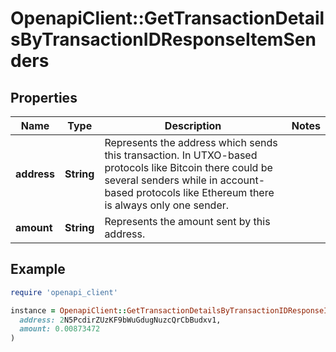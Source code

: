# OpenapiClient::GetTransactionDetailsByTransactionIDResponseItemSenders

## Properties

| Name | Type | Description | Notes |
| ---- | ---- | ----------- | ----- |
| **address** | **String** | Represents the address which sends this transaction. In UTXO-based protocols like Bitcoin there could be several senders while in account-based protocols like Ethereum there is always only one sender. |  |
| **amount** | **String** | Represents the amount sent by this address. |  |

## Example

```ruby
require 'openapi_client'

instance = OpenapiClient::GetTransactionDetailsByTransactionIDResponseItemSenders.new(
  address: 2N5PcdirZUzKF9bWuGdugNuzcQrCbBudxv1,
  amount: 0.00873472
)
```

